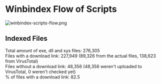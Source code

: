 # Winbindex Flow of Scripts

![winbindex-scripts-flow.png](winbindex-scripts-flow.png)

## Indexed Files

<!--FileStats-->
Total amount of exe, dll and sys files: 276,305  
Files with a download link: 227,949 (89,326 from the actual files, 138,623 from VirusTotal)  
Files without a download link: 48,356 (48,356 weren't uploaded to VirusTotal, 0 weren't checked yet)  
% of files with a download link: 82.5  
<!--/FileStats-->
